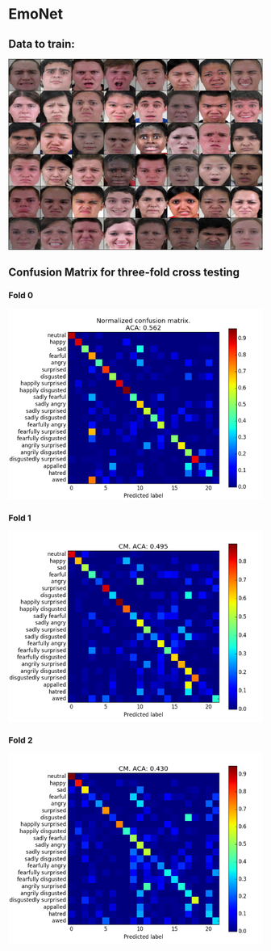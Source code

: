 # EmoNet

## Data to train:
![](show/0001.jpg)

## Confusion Matrix for three-fold cross testing

### Fold 0
![](show/cm_fold0.png)

### Fold 1
![](show/cm_fold1.png)

### Fold 2
![](show/cm_fold2.png)
